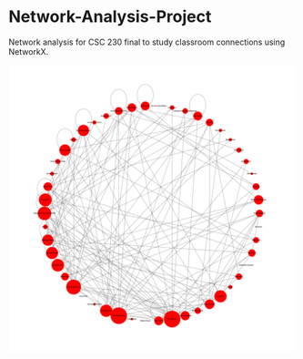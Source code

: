 # Network-Analysis-Project
Network analysis for CSC 230 final to study classroom connections using NetworkX.

![Output](https://github.com/John-Tsiglieris/Network-Analysis-Project/blob/3874e2bf1416a80087cc121e3d201ea513f7acc3/Output.png "Output of the program")
